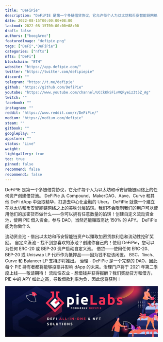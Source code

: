 ```yaml
---
title: "DeFiPie"
description: "DeFiPIE 是第一个多链借贷协议，它允许每个人为以太坊和币安智能链网络上的任何资产创建借贷池。"
date: 2022-08-15T00:00:00+08:00
lastmod: 2022-08-15T00:00:00+08:00
draft: false
authors: ["boogArno"]
featuredImage: "defipie.png"
tags: ["DeFi","DeFiPie"]
categories: ["nfts"]
nfts: ["DeFi"]
blockchain: "ETH"
website: "https://app.defipie.com/"
twitter: "https://twitter.com/defipiepie"
discord: ""
telegram: "https://t.me/defipie"
github: "https://github.com/DefiPie"
youtube: "https://www.youtube.com/channel/UCCkKkSFivVQRyeiz3t5Z_Ag"
twitch: ""
facebook: ""
instagram: ""
reddit: "https://www.reddit.com/r/DeFiPie/"
medium: "https://medium.com/defipie"
steam: ""
gitbook: ""
googleplay: ""
appstore: ""
status: "Live"
weight: 
lightgallery: true
toc: true
pinned: false
recommend: false
recommend1: false
---
```

DeFiPIE 是第一个多链借贷协议，它允许每个人为以太坊和币安智能链网络上的任何资产创建借贷池。
DeFiPie 从 Compound、MakerDAO、Aave、Curve 和其他 DeFi dApp 中汲取精华，打造去中心化金融的 Uber。 DeFiPie 就像一个建立在以太坊和币安智能链网络之上的美味分层馅饼。我们不会限制我们的用户可以使用他们的加密货币做什么——你可以拥有任意数量的馅饼！创建自定义流动资金池，使用 PIE 借入资金，参与 DAO，当然还能赚取高达 150% 的 APY。
DeFiPie 能为你做什么

  流动资金池 - 借出以太坊和币安智能链资产以赚取加密贷款利息和流动性挖矿奖励。
  自定义泳池 - 找不到您喜欢的泳池？创建你自己的！使用 DeFiPie，您可以为任何 ERC-20 或 BEP-20 资产启动自定义池。
  借贷——使用任何 ERC-20、BEP-20 或 Uniswap LP 代币作为抵押品——因为钱不应该闲置。 BSC、1inch、Curve 和 Balancer LP 支持即将推出。
  治理 - DeFiPie 是一个完整的 DAO，因此每个 PIE 持有者都将能够投票并影响 dApp 的未来。治理门户将于 2021 年第二季度上线——敬请期待！
  流动性农业 - 想借钱并获得报酬？我们奖励贷方和借方，PIE 中的 APY 如此之高，导致借款利率为负，因此您将获利！

![1500x500](1500x500.jpg)
